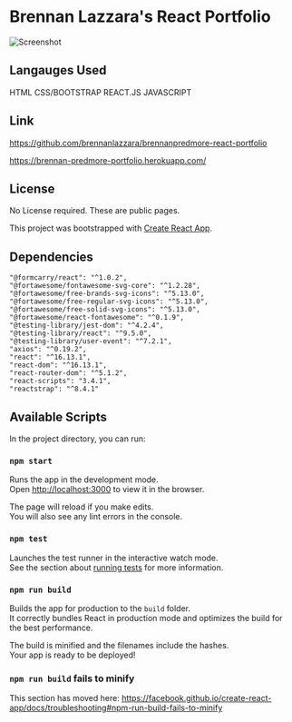 # Brennan Lazzara's React Portfolio

![Screenshot](public/assets/readMeScreenShot.png)

## Langauges Used

HTML 
CSS/BOOTSTRAP
REACT.JS
JAVASCRIPT

## Link
https://github.com/brennanlazzara/brennanpredmore-react-portfolio

https://brennan-predmore-portfolio.herokuapp.com/


## License
No License required. These are public pages. 


This project was bootstrapped with [Create React App](https://github.com/facebook/create-react-app).

## Dependencies
    "@formcarry/react": "^1.0.2",
    "@fortawesome/fontawesome-svg-core": "^1.2.28",
    "@fortawesome/free-brands-svg-icons": "^5.13.0",
    "@fortawesome/free-regular-svg-icons": "^5.13.0",
    "@fortawesome/free-solid-svg-icons": "^5.13.0",
    "@fortawesome/react-fontawesome": "^0.1.9",
    "@testing-library/jest-dom": "^4.2.4",
    "@testing-library/react": "^9.5.0",
    "@testing-library/user-event": "^7.2.1",
    "axios": "^0.19.2",
    "react": "^16.13.1",
    "react-dom": "^16.13.1",
    "react-router-dom": "^5.1.2",
    "react-scripts": "3.4.1",
    "reactstrap": "^8.4.1"

## Available Scripts

In the project directory, you can run:

### `npm start`

Runs the app in the development mode.<br />
Open [http://localhost:3000](http://localhost:3000) to view it in the browser.

The page will reload if you make edits.<br />
You will also see any lint errors in the console.

### `npm test`

Launches the test runner in the interactive watch mode.<br />
See the section about [running tests](https://facebook.github.io/create-react-app/docs/running-tests) for more information.

### `npm run build`

Builds the app for production to the `build` folder.<br />
It correctly bundles React in production mode and optimizes the build for the best performance.

The build is minified and the filenames include the hashes.<br />
Your app is ready to be deployed!

### `npm run build` fails to minify

This section has moved here: https://facebook.github.io/create-react-app/docs/troubleshooting#npm-run-build-fails-to-minify
